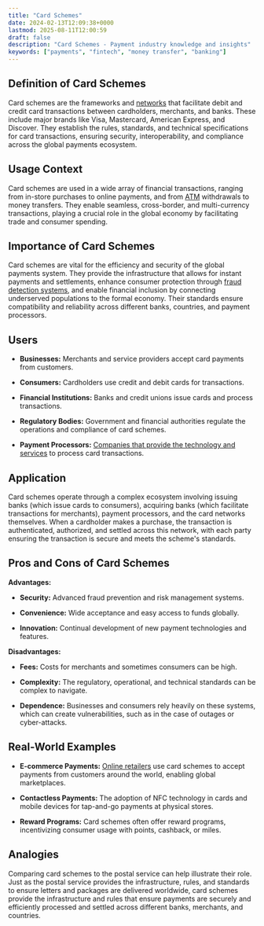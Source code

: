 ```yaml
---
title: "Card Schemes"
date: 2024-02-13T12:09:38+0000
lastmod: 2025-08-11T12:00:59
draft: false
description: "Card Schemes - Payment industry knowledge and insights"
keywords: ["payments", "fintech", "money transfer", "banking"]
---
```


## Definition of Card Schemes

Card schemes are the frameworks and [networks](https://faisalkhanllc.xyz/resources/payments-wiki/c/card-networks/) that facilitate debit and credit card transactions between cardholders, merchants, and banks. These include major brands like Visa, Mastercard, American Express, and Discover. They establish the rules, standards, and technical specifications for card transactions, ensuring security, interoperability, and compliance across the global payments ecosystem.

## Usage Context

Card schemes are used in a wide array of financial transactions, ranging from in-store purchases to online payments, and from [ATM](https://faisalkhanllc.xyz/resources/payments-wiki/a/automated-teller-machine-atm/) withdrawals to money transfers. They enable seamless, cross-border, and multi-currency transactions, playing a crucial role in the global economy by facilitating trade and consumer spending.

## Importance of Card Schemes

Card schemes are vital for the efficiency and security of the global payments system. They provide the infrastructure that allows for instant payments and settlements, enhance consumer protection through [fraud detection systems](https://faisalkhanllc.xyz/resources/payments-wiki/f/fraud-management-systems/), and enable financial inclusion by connecting underserved populations to the formal economy. Their standards ensure compatibility and reliability across different banks, countries, and payment processors.

## Users

- **Businesses:** Merchants and service providers accept card payments from customers.

- **Consumers:** Cardholders use credit and debit cards for transactions.

- **Financial Institutions:** Banks and credit unions issue cards and process transactions.

- **Regulatory Bodies:** Government and financial authorities regulate the operations and compliance of card schemes.

- **Payment Processors:** [Companies that provide the technology and services](https://faisalkhanllc.xyz/resources/payments-wiki/p/payment-processor/) to process card transactions.

## Application

Card schemes operate through a complex ecosystem involving issuing banks (which issue cards to consumers), acquiring banks (which facilitate transactions for merchants), payment processors, and the card networks themselves. When a cardholder makes a purchase, the transaction is authenticated, authorized, and settled across this network, with each party ensuring the transaction is secure and meets the scheme's standards.

## Pros and Cons of Card Schemes

**Advantages:**

- **Security:** Advanced fraud prevention and risk management systems.

- **Convenience:** Wide acceptance and easy access to funds globally.

- **Innovation:** Continual development of new payment technologies and features.

**Disadvantages:**

- **Fees:** Costs for merchants and sometimes consumers can be high.

- **Complexity:** The regulatory, operational, and technical standards can be complex to navigate.

- **Dependence:** Businesses and consumers rely heavily on these systems, which can create vulnerabilities, such as in the case of outages or cyber-attacks.

## Real-World Examples

- **E-commerce Payments:** [Online retailers](https://faisalkhanllc.xyz/resources/payments-wiki/e/e-commerce-platforms/) use card schemes to accept payments from customers around the world, enabling global marketplaces.

- **Contactless Payments:** The adoption of NFC technology in cards and mobile devices for tap-and-go payments at physical stores.

- **Reward Programs:** Card schemes often offer reward programs, incentivizing consumer usage with points, cashback, or miles.

## Analogies

Comparing card schemes to the postal service can help illustrate their role. Just as the postal service provides the infrastructure, rules, and standards to ensure letters and packages are delivered worldwide, card schemes provide the infrastructure and rules that ensure payments are securely and efficiently processed and settled across different banks, merchants, and countries.